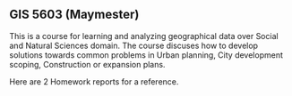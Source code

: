 ## GIS 5603 (Maymester)
This is a course for learning and analyzing geographical data over Social and Natural Sciences domain.
The course discuses how to develop solutions towards common problems in Urban planning, City development scoping, Construction or expansion plans.

Here are 2 Homework reports for a reference.